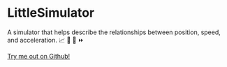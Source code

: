 # LittleSimulator
A simulator that helps describe the relationships between position, speed, and acceleration. :chart_with_upwards_trend: :car: :dash: :fast_forward:

[Try me out on Github!](saxocellphone.github.io/LittleSimulator)